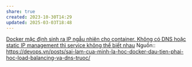 ```yaml
---
share: true
created: 2023-10-30T14:29
updated: 2025-03-03T18:48
---
```

[Docker mặc định sinh ra IP ngẫu nhiên cho container. Không có DNS hoặc static IP management thì service không thể biết nhau](./Docker%20m%E1%BA%B7c%20%C4%91%E1%BB%8Bnh%20sinh%20ra%20IP%20ng%E1%BA%ABu%20nhi%C3%AAn%20cho%20container.%20Kh%C3%B4ng%20c%C3%B3%20DNS%20ho%E1%BA%B7c%20static%20IP%20management%20th%C3%AC%20service%20kh%C3%B4ng%20th%E1%BB%83%20bi%E1%BA%BFt%20nhau.md)
Nguồn:: https://devops.vn/posts/sai-lam-cua-minh-la-hoc-docker-dau-tien-phai-hoc-load-balancing-va-dns-truoc/